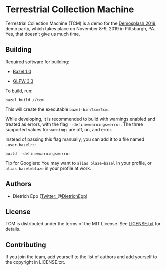 # Terrestrial Collection Machine

Terrestrial Collection Machine (TCM) is a demo for the [Demosplash 2019][demosplash] demo party, which takes place on November 8-9, 2019 in Pittsburgh, PA. Yes, that doesn’t give us much time.

[demosplash]: http://www.demosplash.org/

## Building

Required software for building:

- [Bazel 1.0](https://bazel.build/)

- [GLFW 3.3](https://www.glfw.org/)

To build, run:

```shell
bazel build //tcm
```

This will create the executable `bazel-bin/tcm/tcm`.

While developing, it is recommended to build with warnings enabled and treated as errors, with the flag `--define=warnings=error`. The three supported values for `warnings` are off, on, and error.

Instead of passing this flag manually, you can add it to a file named `.user.bazelrc`:

```
build --define=warnings=error
```

Tip for Googlers: You may want to `alias blaze=bazel` in your profile, or `alias bazel=blaze` in your profile at work.

## Authors

- Dietrich Epp ([Twitter: @DietrichEpp](https://twitter.com/DietrichEpp))

## License

TCM is distributed under the terms of the MIT License. See [LICENSE.txt](LICENSE.txt) for details.

## Contributing

If you join the team, add yourself to the list of authors and add yourself to the copyright in LICENSE.txt.
